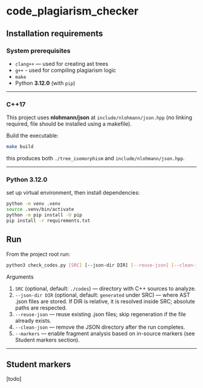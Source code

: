 # code_plagiarism_checker

## Installation requirements

### System prerequisites
- `clang++` — used for creating ast trees
- `g++` - used for compiling plagiarism logic
- `make`
- Python **3.12.0** (with `pip`)

---

### C++17

This project uses **nlohmann/json** at `include/nlohmann/json.hpp` (no linking required, file should be installed using a makefile).

Build the executable:

```bash
make build
```
this produces both `./tree_isomorphism` and `include/nlohmann/json.hpp`.

---

### Python 3.12.0
set up virtual environment, then install dependencies:
```bash
python -m venv .venv
source .venv/bin/activate
python -m pip install -U pip
pip install -r requirements.txt
```

## Run
From the project root run:
```bash
python3 check_codes.py [SRC] [--json-dir DIR] [--reuse-json] [--clean-json] [--markers]
```
Arguments
1. `SRC` (optional, default: `./codes`) — directory with C++ sources to analyze.
2. `--json-dir DIR` (optional, default: `generated` under SRC) — where AST .json files are stored. If DIR is relative, it is resolved inside SRC; absolute paths are respected.
3. `--reuse-json` — reuse existing .json files; skip regeneration if the file already exists.
4. `--clean-json` — remove the JSON directory after the run completes.
5. `--markers` — enable fragment analysis based on in-source markers (see Student markers section).
---
## Student markers
[todo]
